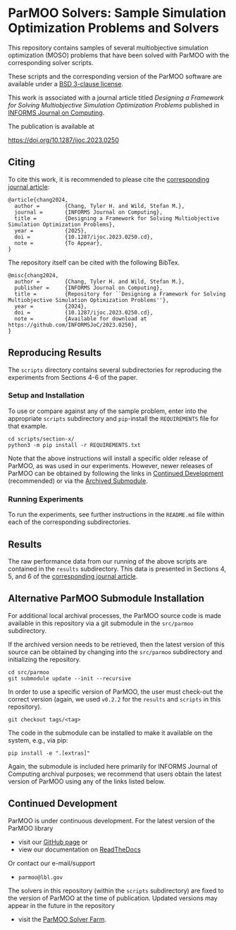 # ParMOO Solvers: Sample Simulation Optimization Problems and Solvers

This repository contains samples of several multiobjective simulation
optimization (MOSO) problems that have been solved with ParMOO with the
corresponding solver scripts.

These scripts and the corresponding version of the ParMOO software are
available under a [BSD 3-clause license](LICENSE).

This work is associated with a journal article titled
*Designing a Framework for Solving Multiobjective Simulation Optimization Problems*
published in
[INFORMS Journal on Computing](https://pubsonline.informs.org/journal/ijoc).

The publication is available at

https://doi.org/10.1287/ijoc.2023.0250

## Citing

To cite this work, it is recommended to please cite the
[corresponding journal article](https://doi.org/10.1287/ijoc.2023.0250):
```
@article{chang2024,
  author =        {Chang, Tyler H. and Wild, Stefan M.},
  journal =       {INFORMS Journal on Computing},
  title =         {Designing a Framework for Solving Multiobjective Simulation Optimization Problems},
  year =          {2025},
  doi =           {10.1287/ijoc.2023.0250.cd},
  note =          {To Appear},
}
```

The repository itself can be cited with the following BibTex.

```
@misc{chang2024,
  author =        {Chang, Tyler H. and Wild, Stefan M.},
  publisher =     {INFORMS Journal on Computing},
  title =         {Repository for ``Designing a Framework for Solving Multiobjective Simulation Optimization Problems''},
  year =          {2024},
  doi =           {10.1287/ijoc.2023.0250.cd},
  note =          {Available for download at https://github.com/INFORMSJoC/2023.0250},
}
```

## Reproducing Results

The `scripts` directory contains several subdirectories for reproducing the
experiments from Sections 4-6 of the paper.

### Setup and Installation

To use or compare against any of the sample problem, enter into the
appropriate `scripts` subdirectory and ``pip``-install the ``REQUIREMENTS``
file for that example.

```
cd scripts/section-x/
python3 -m pip install -r REQUIREMENTS.txt
```

Note that the above instructions will install a specific older release of ParMOO, as was used
in our experiments.  However, newer releases of ParMOO can be obtained by following the links
in
[Continued Development](https://github.com/INFORMSJoC/2023.0250?tab=readme-ov-file#continued-development)
(recommended) or via the
[Archived Submodule](https://github.com/INFORMSJoC/2023.0250?tab=readme-ov-file#alternative-parmoo-submodule-installation).

### Running Experiments

To run the experiments, see further instructions in the `README.md` file within
each of the corresponding subdirectories.

## Results

The raw performance data from our running of the above scripts are contained in
the `results` subdirectory.  This data is presented in Sections 4, 5, and 6 of
the [corresponding journal article](https://doi.org/10.1287/ijoc.2023.0250).

## Alternative ParMOO Submodule Installation

For additional local archival processes, the ParMOO source code is made available
in this repository via a git submodule in the `src/parmoo` subdirectory.

If the archived version needs to be retrieved, then the latest version of this source
can be obtained by changing into the `src/parmoo` subdirectory and initializing the
repository.

```
cd src/parmoo
git submodule update --init --recursive
```

In order to use a specific version of ParMOO, the user must check-out the correct
version (again, we used ``v0.2.2`` for the ``results`` and ``scripts`` in this
repository).

```
git checkout tags/<tag>
```

The code in the submodule can be installed to make it available on the system, e.g., via pip:

```
pip install -e ".[extras]"
```

Again, the submodule is included here primarily for INFORMS Journal of Computing archival
purposes; we recommend that users obtain the latest version of ParMOO using any of the links
listed below.

## Continued Development

ParMOO is under continuous development.  For the latest version of the ParMOO
library

 * visit our [GitHub page](https://github.com/parmoo/parmoo) or
 * view our documentation on [ReadTheDocs](https://parmoo.readthedocs.org)

Or contact our e-mail/support

 * ``parmoo@lbl.gov``

The solvers in this repository (within the `scripts` subdirectory) are fixed to
the version of ParMOO at the time of publication.  Updated versions may appear
in the future in the repository

 * visit the [ParMOO Solver Farm](https://github.com/parmoo/parmoo-solver-farm).

